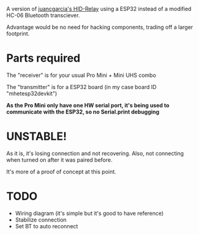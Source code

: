 A version of [juancgarcia's HID-Relay](https://github.com/juancgarcia/HID-Relay) using a ESP32 instead of a modified HC-06 Bluetooth transciever.

Advantage would be no need for hacking components, trading off a larger footprint.

# Parts required

The "receiver" is for your usual Pro Mini + Mini UHS combo

The "transmitter" is for a ESP32 board (in my case board ID "mhetesp32devkit")

**As the Pro Mini only have one HW serial port, it's being used to communicate with the ESP32, so no Serial.print debugging**

# UNSTABLE! 
As it is, it's losing connection and not recovering. Also, not connecting when turned on after it was paired before.

It's more of a proof of concept at this point.

# TODO
* Wiring diagram (it's simple but it's good to have reference)
* Stabilize connection
* Set BT to auto reconnect
